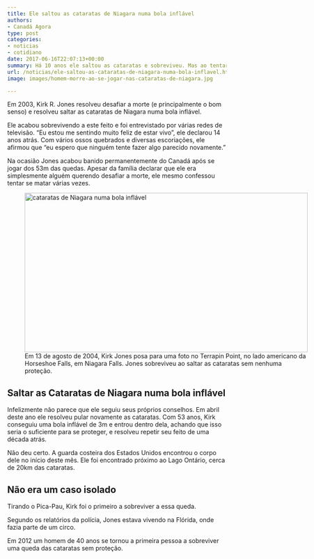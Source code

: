 ```yaml
---
title: Ele saltou as cataratas de Niagara numa bola inflável
authors:
- Canadá Agora
type: post
categories:
- noticias
- cotidiano
date: 2017-06-16T22:07:13+00:00
summary: Há 10 anos ele saltou as cataratas e sobreviveu. Mas ao tentar saltar as cataratas de Niagara numa bola inflável, ele não teve tanta sorte.
url: /noticias/ele-saltou-as-cataratas-de-niagara-numa-bola-inflavel.html
image: images/homem-morre-ao-se-jogar-nas-cataratas-de-niagara.jpg

---
```

Em 2003, Kirk R. Jones resolveu desafiar a morte (e principalmente o bom senso) e resolveu saltar as cataratas de Niagara numa bola inflável.

Ele acabou sobrevivendo a este feito e foi entrevistado por várias redes de televisão. &#8220;Eu estou me sentindo muito feliz de estar vivo&#8221;, ele declarou 14 anos atrás. Com vários ossos quebrados e diversas escoriações, ele afirmou que &#8220;eu espero que ninguém tente fazer algo parecido novamente.&#8221;

Na ocasião Jones acabou banido permanentemente do Canadá após se jogar dos 53m das quedas. Apesar da família declarar que ele era simplesmente alguém querendo desafiar a morte, ele mesmo confessou tentar se matar várias vezes.

<figure id="attachment_8823" aria-describedby="caption-attachment-8823" style="width: 650px" class="wp-caption alignnone"><img class="wp-image-8823 size-full" src="https://www.canadaagora.com/wp-content/uploads/homem-morre-ao-se-jogar-nas-cataratas-de-niagara.jpg" alt="cataratas de Niagara numa bola inflável" width="650" height="366" srcset="https://www.canadaagora.com/wp-content/uploads/homem-morre-ao-se-jogar-nas-cataratas-de-niagara.jpg 650w, https://www.canadaagora.com/wp-content/uploads/homem-morre-ao-se-jogar-nas-cataratas-de-niagara-470x265.jpg 470w" sizes="(max-width: 650px) 100vw, 650px" /><figcaption id="caption-attachment-8823" class="wp-caption-text">Em 13 de agosto de 2004, Kirk Jones posa para uma foto no Terrapin Point, no lado americano da Horseshoe Falls, em Niagara Falls. Jones sobreviveu ao saltar as cataratas sem nenhuma proteção.</figcaption></figure>

## Saltar as Cataratas de Niagara numa bola inflável

Infelizmente não parece que ele seguiu seus próprios conselhos. Em abril deste ano ele resolveu pular novamente as cataratas. Com 53 anos, Kirk conseguiu uma bola inflável de 3m e entrou dentro dela, achando que isso seria o suficiente para se proteger, e resolveu repetir seu feito de uma década atrás.

Não deu certo. A guarda costeira dos Estados Unidos encontrou o corpo dele no início deste mês. Ele foi encontrado próximo ao Lago Ontário, cerca de 20km das cataratas.

<span class="embed-youtube" style="text-align:center; display: block;"></span>

## Não era um caso isolado

Tirando o Pica-Pau, Kirk foi o primeiro a sobreviver a essa queda.

Segundo os relatórios da polícia, Jones estava vivendo na Flórida, onde fazia parte de um circo.

Em 2012 um homem de 40 anos se tornou a primeira pessoa a sobreviver uma queda das cataratas sem proteção.
